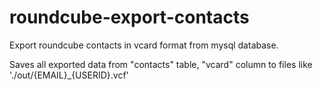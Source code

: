 roundcube-export-contacts
=========================

Export roundcube contacts in vcard format from mysql database.

Saves all exported data from "contacts" table, "vcard" column to files like
'./out/{EMAIL}_{USERID}.vcf'
